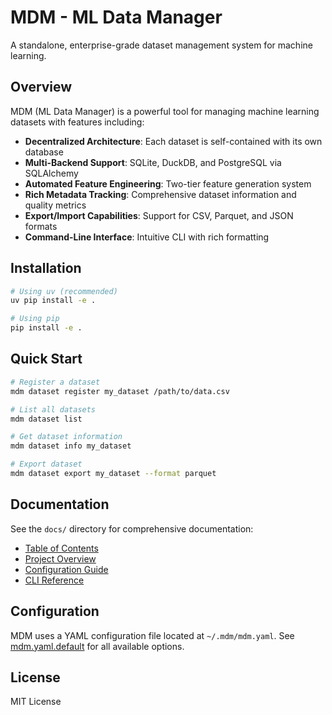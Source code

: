 # MDM - ML Data Manager

A standalone, enterprise-grade dataset management system for machine learning.

## Overview

MDM (ML Data Manager) is a powerful tool for managing machine learning datasets with features including:

- **Decentralized Architecture**: Each dataset is self-contained with its own database
- **Multi-Backend Support**: SQLite, DuckDB, and PostgreSQL via SQLAlchemy
- **Automated Feature Engineering**: Two-tier feature generation system
- **Rich Metadata Tracking**: Comprehensive dataset information and quality metrics
- **Export/Import Capabilities**: Support for CSV, Parquet, and JSON formats
- **Command-Line Interface**: Intuitive CLI with rich formatting

## Installation

```bash
# Using uv (recommended)
uv pip install -e .

# Using pip
pip install -e .
```

## Quick Start

```bash
# Register a dataset
mdm dataset register my_dataset /path/to/data.csv

# List all datasets
mdm dataset list

# Get dataset information
mdm dataset info my_dataset

# Export dataset
mdm dataset export my_dataset --format parquet
```

## Documentation

See the `docs/` directory for comprehensive documentation:

- [Table of Contents](docs/00_Table_of_Contents.md)
- [Project Overview](docs/01_Project_Overview.md)
- [Configuration Guide](docs/02_Configuration.md)
- [CLI Reference](docs/07_Command_Line_Interface.md)

## Configuration

MDM uses a YAML configuration file located at `~/.mdm/mdm.yaml`. See [mdm.yaml.default](docs/mdm.yaml.default) for all available options.

## License

MIT License